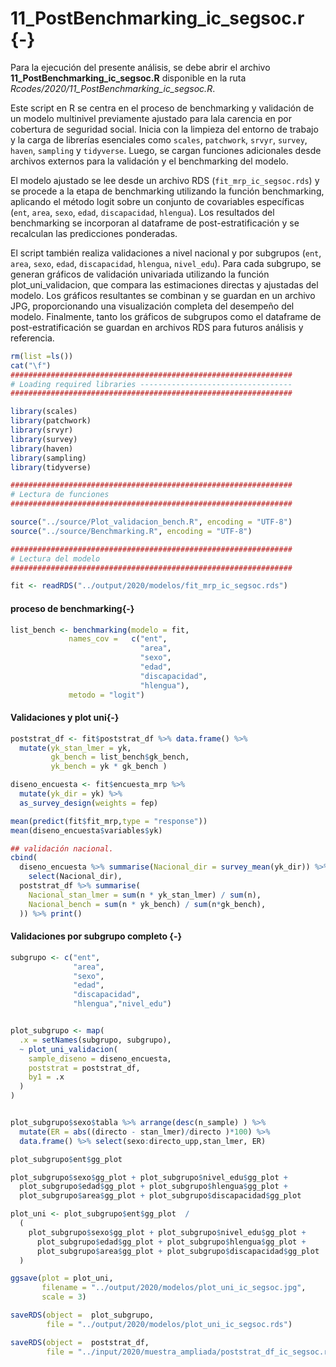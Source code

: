 # 11_PostBenchmarking_ic_segsoc.r {-}

Para la ejecución del presente análisis, se debe abrir el archivo **11_PostBenchmarking_ic_segsoc.R** disponible en la ruta *Rcodes/2020/11_PostBenchmarking_ic_segsoc.R*.

Este script en R se centra en el proceso de benchmarking y validación de un modelo multinivel previamente ajustado para lala carencia en por cobertura de seguridad social. Inicia con la limpieza del entorno de trabajo y la carga de librerías esenciales como `scales`, `patchwork`, `srvyr`, `survey`, `haven`, `sampling` y `tidyverse`. Luego, se cargan funciones adicionales desde archivos externos para la validación y el benchmarking del modelo.

El modelo ajustado se lee desde un archivo RDS (`fit_mrp_ic_segsoc.rds`) y se procede a la etapa de benchmarking utilizando la función benchmarking, aplicando el método logit sobre un conjunto de covariables específicas (`ent`, `area`, `sexo`, `edad`, `discapacidad`, `hlengua`). Los resultados del benchmarking se incorporan al dataframe de post-estratificación y se recalculan las predicciones ponderadas.

El script también realiza validaciones a nivel nacional y por subgrupos (`ent`, `area`, `sexo`, `edad`, `discapacidad`, `hlengua`, `nivel_edu`). Para cada subgrupo, se generan gráficos de validación univariada utilizando la función plot_uni_validacion, que compara las estimaciones directas y ajustadas del modelo. Los gráficos resultantes se combinan y se guardan en un archivo JPG, proporcionando una visualización completa del desempeño del modelo. Finalmente, tanto los gráficos de subgrupos como el dataframe de post-estratificación se guardan en archivos RDS para futuros análisis y referencia.


``` r
rm(list =ls())
cat("\f")
###############################################################
# Loading required libraries ----------------------------------
###############################################################

library(scales)
library(patchwork)
library(srvyr)
library(survey)
library(haven)
library(sampling)
library(tidyverse)

###############################################################
# Lectura de funciones 
###############################################################

source("../source/Plot_validacion_bench.R", encoding = "UTF-8")
source("../source/Benchmarking.R", encoding = "UTF-8")

###############################################################
# Lectura del modelo 
###############################################################

fit <- readRDS("../output/2020/modelos/fit_mrp_ic_segsoc.rds")
```

#### proceso de benchmarking{-}


``` r
list_bench <- benchmarking(modelo = fit,
             names_cov =   c("ent",
                             "area",
                             "sexo",
                             "edad",
                             "discapacidad",
                             "hlengua"),                      
             metodo = "logit")
```

#### Validaciones y plot uni{-}


``` r
poststrat_df <- fit$poststrat_df %>% data.frame() %>%  
  mutate(yk_stan_lmer = yk,
         gk_bench = list_bench$gk_bench,
         yk_bench = yk * gk_bench )

diseno_encuesta <- fit$encuesta_mrp %>% 
  mutate(yk_dir = yk) %>% 
  as_survey_design(weights = fep)

mean(predict(fit$fit_mrp,type = "response"))
mean(diseno_encuesta$variables$yk)

## validación nacional.
cbind(
  diseno_encuesta %>% summarise(Nacional_dir = survey_mean(yk_dir)) %>% 
    select(Nacional_dir),
  poststrat_df %>% summarise(
    Nacional_stan_lmer = sum(n * yk_stan_lmer) / sum(n),
    Nacional_bench = sum(n * yk_bench) / sum(n*gk_bench),
  )) %>% print()
```

#### Validaciones por subgrupo completo {-}


``` r
subgrupo <- c("ent",
              "area",
              "sexo",
              "edad",
              "discapacidad",
              "hlengua","nivel_edu")


plot_subgrupo <- map(
  .x = setNames(subgrupo, subgrupo),
  ~ plot_uni_validacion(
    sample_diseno = diseno_encuesta,
    poststrat = poststrat_df,
    by1 = .x
  )
)


plot_subgrupo$sexo$tabla %>% arrange(desc(n_sample) ) %>%
  mutate(ER = abs((directo - stan_lmer)/directo )*100) %>%
  data.frame() %>% select(sexo:directo_upp,stan_lmer, ER)

plot_subgrupo$ent$gg_plot

plot_subgrupo$sexo$gg_plot + plot_subgrupo$nivel_edu$gg_plot +
  plot_subgrupo$edad$gg_plot + plot_subgrupo$hlengua$gg_plot +
  plot_subgrupo$area$gg_plot + plot_subgrupo$discapacidad$gg_plot  

plot_uni <- plot_subgrupo$ent$gg_plot  /
  (
    plot_subgrupo$sexo$gg_plot + plot_subgrupo$nivel_edu$gg_plot +
      plot_subgrupo$edad$gg_plot + plot_subgrupo$hlengua$gg_plot +
      plot_subgrupo$area$gg_plot + plot_subgrupo$discapacidad$gg_plot
  )

ggsave(plot = plot_uni,
       filename = "../output/2020/modelos/plot_uni_ic_segsoc.jpg",
       scale = 3)

saveRDS(object =  plot_subgrupo,
        file = "../output/2020/modelos/plot_uni_ic_segsoc.rds")

saveRDS(object =  poststrat_df,
        file = "../input/2020/muestra_ampliada/poststrat_df_ic_segsoc.rds")
```

